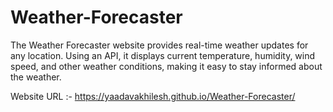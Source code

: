 # Weather-Forecaster
The Weather Forecaster website provides real-time weather updates for any location. Using an API, it displays current temperature, humidity, wind speed, and other weather conditions, making it easy to stay informed about the weather.

Website URL :- https://yaadavakhilesh.github.io/Weather-Forecaster/
